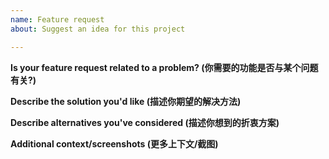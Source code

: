 ```yaml
---
name: Feature request
about: Suggest an idea for this project

---
```


**Is your feature request related to a problem? (你需要的功能是否与某个问题有关?)**


**Describe the solution you'd like (描述你期望的解决方法)**


**Describe alternatives you've considered (描述你想到的折衷方案)**


**Additional context/screenshots (更多上下文/截图)**


